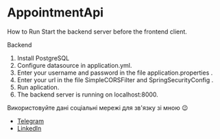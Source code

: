 # AppointmentApi

How to Run
Start the backend server before the frontend client.

Backend

1. Install PostgreSQL
2. Configure datasource in application.yml.
3. Enter your username and password in the file application.properties .
4. Enter your url in the file SimpleCORSFilter and SpringSecurityConfig .
5. Run aplication.
6. The backend server is running on localhost:8000.

Використовуйте дані соціальні мережі для зв'язку зі мною 😉
- <a target="_blank" href="https://t.me/ya0sobenniy">Telegram</a>
- <a target="_blank" href="https://www.linkedin.com/in/andrii-hais-0bb7921b2/">LinkedIn</a>
